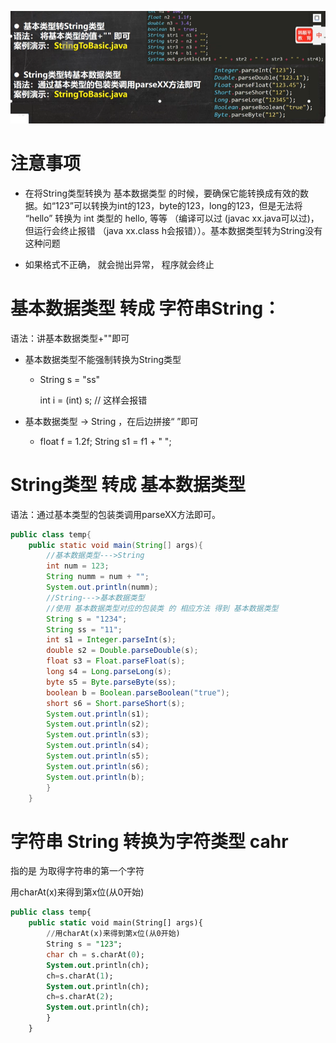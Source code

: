 ![](..\Image\0057_01_string类型和基本数据类型之间的转换.png)

# 注意事项

- 在将String类型转换为 基本数据类型 的时候，要确保它能转换成有效的数据。如“123”可以转换为int的123，byte的123，long的123，但是无法将 “hello” 转换为 int 类型的 hello, 等等 （编译可以过 (javac  xx.java可以过)，但运行会终止报错 （java xx.class h会报错））。基本数据类型转为String没有这种问题 

- 如果格式不正确， 就会抛出异常， 程序就会终止 

# 基本数据类型 转成 字符串String：

语法：讲基本数据类型+""即可

- 基本数据类型不能强制转换为String类型
  
  - String s  = "ss"
    
    int i = (int) s; // 这样会报错 

- 基本数据类型 -> String ，在后边拼接“ ”即可
  
  - float f = 1.2f;
    String s1 = f1 + " ";

# String类型 转成 基本数据类型

语法：通过基本类型的包装类调用parseXX方法即可。

```java
public class temp{
    public static void main(String[] args){
        //基本数据类型--->String
        int num = 123;
        String numm = num + "";
        System.out.println(numm);
        //String--->基本数据类型
        //使用 基本数据类型对应的包装类 的 相应方法 得到 基本数据类型
        String s = "1234";
        String ss = "11";
        int s1 = Integer.parseInt(s);
        double s2 = Double.parseDouble(s);
        float s3 = Float.parseFloat(s);
        long s4 = Long.parseLong(s);
        byte s5 = Byte.parseByte(ss);
        boolean b = Boolean.parseBoolean("true");
        short s6 = Short.parseShort(s);
        System.out.println(s1);
        System.out.println(s2);
        System.out.println(s3);
        System.out.println(s4);
        System.out.println(s5);
        System.out.println(s6);
        System.out.println(b);
        }
    }
```

# 字符串 String 转换为字符类型 cahr

指的是 为取得字符串的第一个字符

用charAt(x)来得到第x位(从0开始)

```sql
public class temp{
    public static void main(String[] args){
        //用charAt(x)来得到第x位(从0开始)
        String s = "123";
        char ch = s.charAt(0);
        System.out.println(ch);
        ch=s.charAt(1);
        System.out.println(ch);
        ch=s.charAt(2);
        System.out.println(ch);
        }
    }
```

## 
